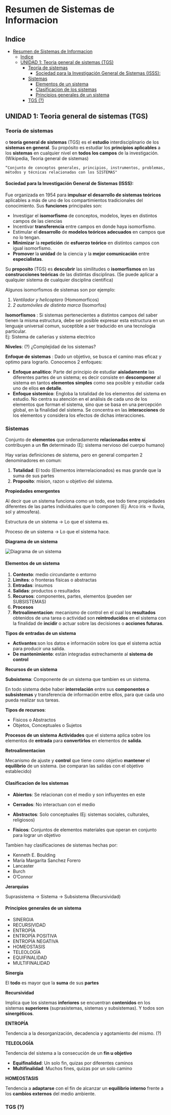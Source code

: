 # Resumen de Sistemas de Informacion
## Indice
- [Resumen de Sistemas de Informacion](#resumen-de-sistemas-de-informacion)
  - [Indice](#indice)
  - [UNIDAD 1: Teoria general de sistemas (TGS)](#unidad-1-teoria-general-de-sistemas-tgs)
    - [Teoría de sistemas](#teoría-de-sistemas)
      - [Sociedad para la Investigación General de Sistemas (ISSS):](#sociedad-para-la-investigación-general-de-sistemas-isss)
    - [Sistemas](#sistemas)
      - [Elementos de un sistema](#elementos-de-un-sistema)
      - [Clasificacion de los sistemas](#clasificacion-de-los-sistemas)
      - [Principios generales de un sistema](#principios-generales-de-un-sistema)
    - [TGS (?)](#tgs-)

## UNIDAD 1: Teoria general de sistemas (TGS)

### Teoría de sistemas 
o **teoría general de sistemas** (TGS) es el **estudio** interdisciplinario de los **sistemas en general**. Su propósito es estudiar los **principios aplicables** a los **sistemas** en cualquier nivel en **todos los campos** de la investigación. (Wikipedia, Teoria general de sistemas)

```“Conjunto de conceptos generales, principios, instrumentos, problemas, métodos y técnicas relacionadas con los SISTEMAS"```

#### Sociedad para la Investigación General de Sistemas (ISSS): 
Fue organizada en 1954 para **impulsar el desarrollo de sistemas teóricos** aplicables a más de uno de los compartimientos tradicionales del conocimiento.
Sus **funciones** principales son:
 
 - Investigar el **isomorfismo** de conceptos, modelos, leyes en distintos campos de las ciencias
 - Incentivar **transferencia** entre campos en donde haya isomorfismo. 
 - Estimular el **desarrollo** de **modelos teóricos adecuados** en campos que no lo tengan.
 - **Minimizar** la **repetición** de **esfuerzo teórico** en distintos campos con igual isomorfismo.
 - **Promover** la **unidad** de la ciencia y la **mejor comunicación** entre **especialistas**.

Su **proposito** (TGS) es **descubrir** las similitudes o **isomorfismos** en las **construcciones teóricas** de las distintas disciplinas. (Se puede aplicar a qualquier sistema de cualquier disciplina cientifica)

Algunos isomorfismos de sistemas son por ejemplo:

1. *Ventilador y helicoptero* (Homomorficos)
2. *2 automóviles de distinta marca* (Isomorfos)

**Isomorfismos**
: Si sistemas pertenecientes a distintos campos del saber tienen la misma estructura, debe ser posible expresar esta estructura en un lenguaje universal comun, suceptible a ser traducido en una tecnologia particular.\
Ej: Sistema de cañerias y sistema electrico

**Niveles**: (?) ¿Complejidad de los sistemas?

**Enfoque de sistemas**
: Dado un objetivo, se busca el camino mas eficaz y optimo para lograrlo. Conocemos 2 enfoques:
 - **Enfoque analitico**: Parte del principio de estudiar **aisladamente** las diferentes partes de un sistema; es decir consiste en **descomponer** al sistema en tantos **elementos simples** como sea posible y estudiar cada uno de ellos **en detalle**.
 - **Enfoque sistemico**: Engloba la totalidad de los elementos del sistema en estudio. No centra su atención en el análisis de cada uno de los elementos que forman el sistema, sino que se basa en una percepción global, en la finalidad del sistema. Se concentra en las **interacciones** de los elementos y considera los efectos de dichas interacciones.

### Sistemas

Conjunto de **elementos** que ordenadamente
**relacionadas entre sí** contribuyen a un **fin** determinado (Ej: sistema nervioso del cuerpo humano)

Hay varias definiciones de sistema, pero en general comparten 2 denominadores en comun:

1. **Totalidad**: El todo (Elementos interrelacionados) es mas grande que la suma de sus partes
2. **Proposito**: mision, razon u objetivo del sistema.

**Propiedades emergentes**

Al decir que un sistema funciona como un
todo, ese todo tiene propiedades diferentes
de las partes individuales que lo componen (Ej: Arco iris -> lluvia, sol y atmosfera).

Estructura de un sistema → Lo que el sistema es.

Proceso de un sistema → Lo que el sistema hace.

**Diagrama de un sistema**

![Diagrama de un sistema](./img/sistema19.png "Diagrama de un sistema")

#### Elementos de un sistema

1. **Contexto**: medio circundante o entorno
2. **Limites**: o fronteras físicas o abstractas
3. **Entradas**: insumos
4. **Salidas**: productos o resultados
5. **Recursos**: componentes, partes, elementos (pueden ser SUBSISTEMAS)
6. **Procesos**
7. **Retroalimentacion**: mecanismo de control en el cual los **resultados** obtenidos de una tarea o actividad son **reintroducidos** en el sistema con la finalidad de **incidir** o actuar sobre las decisiones o **acciones futuras**.

**Tipos de entradas de un sistema**
- **Activantes**:son los datos e información
sobre los que el sistema actúa para
producir una salida.
- **De mantenimiento**: están integradas
estrechamente al **sistema de control**

**Recursos de un sistema**

**Subsistema**: Componente de un sistema que tambien es un sistema.

En todo sistema debe haber **interrelación** entre sus **componentes o subsistemas** y transferencia de información entre ellos, para que cada uno pueda realizar sus tareas.

**Tipos de recursos**:
- Fisicos o Abstractos
- Objetos, Conceptuales o Sujetos

**Procesos de un sistema**
**Actividades** que el sistema aplica sobre los elementos de **entrada** para **convertirlos** en elementos de **salida**.

**Retroalimentacion**

Mecanismo de ajuste y **control** que tiene como objetivo **mantener** el **equilibrio** de un sistema. (se comparan las salidas con el objetivo establecido)

#### Clasificacion de los sistemas

- **Abiertos**: Se relacionan con el medio y son influyentes en este
- **Cerrados**: No interactuan con el medio

- **Abstractos**: Solo conceptuales (Ej: sistemas sociales, culturales, religiosos)
- **Fisicos**: Conjuntos de elementos materiales que operan en conjunto para lograr un objetivo

Tambien hay clasificaciones de sistemas hechas por:
- Kenneth E. Boulding
- María Margarita Sanchez Forero
- Lancaster
- Burch
- O’Connor

**Jerarquias**

Suprasistema → Sistema → Subsistema (Recursividad)

#### Principios generales de un sistema

- SINERGIA
- RECURSIVIDAD
- ENTROPÍA
- ENTROPÍA POSITIVA
- ENTROPÍA NEGATIVA
- HOMEOSTASIS
- TELEOLOGÍA
- EQUIFINALIDAD
- MULTIFINALIDAD

**Sinergia**

El **todo** es mayor que la **suma** de sus **partes**

**Recursividad**

Implica que los sistemas **inferiores** se encuentran **contenidos** en los sistemas **superiores** (suprasistemas, sistemas y subsistemas). Y todos son **sinergéticos**.

**ENTROPÍA**

Tendencia a la desorganización, decadencia y agotamiento del mismo. (?)

**TELEOLOGÍA**

Tendencia del sistema a la consecución
de un **fin u objetivo**
- **Equifinalidad**: Un solo fin, quizas por diferentes caminos
- **Multifinalidad**: Muchos fines, quizas por un solo camino

**HOMEOSTASIS**

Tendencia a **adaptarse** con el fin de alcanzar un **equilibrio interno** frente a los **cambios externos** del medio ambiente.

### TGS (?)